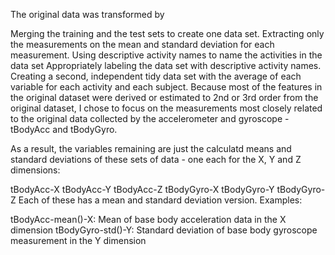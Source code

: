 The original data was transformed by

Merging the training and the test sets to create one data set.
Extracting only the measurements on the mean and standard deviation for each measurement.
Using descriptive activity names to name the activities in the data set
Appropriately labeling the data set with descriptive activity names.
Creating a second, independent tidy data set with the average of each variable for each activity and each subject.
Because most of the features in the original dataset were derived or estimated to 2nd or 3rd order from the original dataset, I chose to focus on the measurements most closely related to the original data collected by the accelerometer and gyroscope - tBodyAcc and tBodyGyro.

As a result, the variables remaining are just the calculatd means and standard deviations of these sets of data - one each for the X, Y and Z dimensions:

tBodyAcc-X
tBodyAcc-Y
tBodyAcc-Z
tBodyGyro-X
tBodyGyro-Y
tBodyGyro-Z
Each of these has a mean and standard deviation version. Examples:

tBodyAcc-mean()-X: Mean of base body acceleration data in the X dimension
tBodyGyro-std()-Y: Standard deviation of base body gyroscope measurement in the Y dimension
